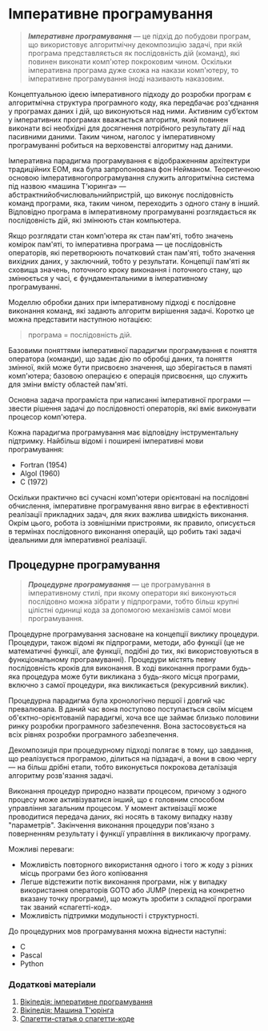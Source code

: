 # Імперативне програмування

> ***Імперативне програмування*** — це підхід до побудови програм, що використовує алгоритмічну декомпозицію задачі, при якій програма представляється як послідовність дій (команд), які повинен виконати комп'ютер покроковим чином. Оскільки імперативна програма дуже схожа на накази комп'ютеру, то імперативне програмування іноді називають наказовим.

Концептуальною ідеєю імперативного підходу до розробки програм є алгоритмічна структура програмного коду, яка передбачає роз'єднання у програмах даних і дій, що виконуються над ними. Активним суб’єктом у імперативних програмах вважається алгоритм, який повинен виконати всі необхідні для досягнення потрібного результату дії над пасивними даними. Таким чином, наголос у імперативному програмуванні робиться на верховенстві алгоритму над даними. 

Імперативна парадигма програмування є відображенням архітектури традиційних ЕОМ, яка була запропонована фон Нейманом. Теоретичною основою імперативногопрограмування служить алгоритмічна система під назвою «машина Т’юринга» — абстрактнийобчислювальнийпристрій, що виконує послідовність команд програми, яка, таким чином, переходить з одного стану в інший. Відповідно програма в імперативному програмуванні розглядається як послідовність дій, які змінюють стан компьютера. 

Якщо розглядати стан комп'ютера як стан пам'яті, тобто значень комірок пам'яті, то імперативна програма — це послідовність операторів, які перетворюють початковий стан пам'яті, тобто значення вихідних даних, у заключний, тобто у результати. Концепції пам'яті як сховища значень, поточного кроку виконання і поточного стану, що змінюється у часі, є фундаментальними в імперативному програмуванні.

Моделлю обробки даних при імперативному підході є послідовне виконання команд, які задають алгоритм вирішення задачі. Коротко це можна представити наступною нотацією:

> програма = послідовність дій.

Базовими поняттями імперативної парадигми програмування є поняття оператора (команди), що задає дію по обробці даних, та поняття змінної, якій може бути присвоєно значення, що зберігається в памяті комп'ютера; базовою операцією є операція присвоєння, що служить для зміни вмісту областей пам'яті. 

Основна задача програміста при написанні імперативної програми — звести рішення задачі до послідовності операторів, які вміє виконувати процесор комп'ютера.

Кожна парадигма програмування має відповідну інструментальну підтримку. Найбільш відомі і поширені імперативні мови програмування:

* Fortran (1954)
* Algol (1960)
* C (1972)

Оскільки практично всі сучасні комп'ютери орієнтовані на послідовні обчислення, імперативне програмування явно виграє в ефективності реалізації прикладних задач, для яких важлива швидкість виконання. Окрім цього, робота із зовнішніми пристроями, як правило, описується в термінах послідовного виконання операцій, що робить такі задачі ідеальними для імперативної реалізації.


## Процедурне програмування

> ***Процедурне програмування*** — це програмування в імперативному стилі, при якому оператори які виконуються послідовно можна зібрати у підпрограми, тобто більш крупні цілістні одиниці кода за допомогою механізмів самої мови програмування.

Процедурне програмування засноване на концепції виклику процедури. Процедури, також відомі як підпрограми, методи, або функції (це не математичні функції, але функції, подібні до тих, які використовуються в функціональному програмуванні). Процедури містять певну послідовність кроків для виконання. В ході виконання програми будь-яка процедура може бути викликана з будь-якого місця програми, включно з самої процедури, яка викликається (рекурсивний виклик). 

Процедурна парадигма була хронологічно першої і довгий час превалювала. В даний час вона поступово поступається своїм місцем об'єктно-орієнтованій парадигмі, хоча все ще займає близько половини ринку розробки програмного забезпечення. Вона застосовується на всіх рівнях розробки програмного забезпечення.

Декомпозиція при процедурному підході полягає в тому, що завдання, що реалізується програмою, ділиться на підзадачі, а вони в свою чергу — на більш дрібні етапи, тобто виконується покрокова деталізація алгоритму розв'язання задачі.

Виконання процедур природно назвати процесом, причому з одного процесу може активізуватися інший, що є головним способом управління загальним процесом. У момент активізації може проводитися передача даних, які носять в такому випадку назву "параметрів". Закінчення виконання процедури пов'язано з поверненням результату і функції управління в викликаючу програму.

Можливі переваги:
* Можливість повторного використання одного і того ж коду з різних місць програми без його копіювання
* Легше відстежити потік виконання програми, ніж у випадку використання операторів GOTO або JUMP (перехід на конкретно вказану точку програми), що можуть зробити з складної програми так званий «спагетті-код».
* Можливість підтримки модульності і структурності.

До процедурних мов програмування можна віднести наступні:
* C
* Pascal
* Python

### Додаткові матеріали

1. [Вікіпедія: імперативне програмування](https://uk.wikipedia.org/wiki/%D0%86%D0%BC%D0%BF%D0%B5%D1%80%D0%B0%D1%82%D0%B8%D0%B2%D0%BD%D0%B5_%D0%BF%D1%80%D0%BE%D0%B3%D1%80%D0%B0%D0%BC%D1%83%D0%B2%D0%B0%D0%BD%D0%BD%D1%8F)
1. [Вікіпедія: Машина Т'юрінга](https://ru.wikipedia.org/wiki/%D0%9C%D0%B0%D1%88%D0%B8%D0%BD%D0%B0_%D0%A2%D1%8C%D1%8E%D1%80%D0%B8%D0%BD%D0%B3%D0%B0)
1. [Спагетти-статья о спагетти-коде](https://habr.com/post/187154/)
